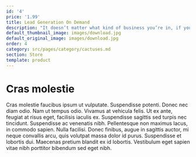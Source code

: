 ```yaml
---
id: '4'
price: '1.99'
title: Lead Generation On Demand
description: "It doesn’t matter what kind of business you’re in, if you aren’t able to generate new leads and turn them into paying customers, your company will never succeed.\_You need to be constantly bringing in new customers if you want your business to thrive.Generating more leads is anything but easy and if you don’t have a solid marketing strategy that will drive more traffic to your website, you’ll never be able to generate the leads you need for your business to succeed.\_This comprehensive guide will\_show you how you can create lead generation on demand."
default_thumbnail_image: images/download.jpg
default_original_image: images/download.jpg
order: 4
category: src/pages/category/cactuses.md
section: Store
template: product
---
```


# Cras molestie

Cras molestie faucibus ipsum ut vulputate. Suspendisse potenti. Donec nec diam odio. Nam ut tempus odio. Vivamus at vehicula felis. Ut ex ante, feugiat at risus eget, facilisis iaculis ex. Suspendisse sagittis sed turpis nec tincidunt. Suspendisse ac venenatis nibh. Pellentesque non maximus lacus, in commodo sapien. Nulla facilisi. Donec finibus, augue in sagittis auctor, mi neque convallis arcu, quis volutpat massa dolor id purus. Suspendisse et lobortis dui. Maecenas pretium blandit ex id lobortis. Vestibulum eget sapien vitae nibh porttitor bibendum sed eget nibh.
